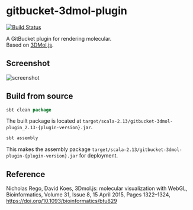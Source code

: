# gitbucket-3dmol-plugin

[![Build Status](https://travis-ci.org/onukura/gitbucket-3dmol-plugin.svg?branch=master)](https://travis-ci.org/onukura/gitbucket-3dmol-plugin)

A GitBucket plugin for rendering molecular.  
Based on [3DMol.js](https://3dmol.csb.pitt.edu/index.html).

## Screenshot

![screenshot](https://github.com/onukura/gitbucket-3dmol-plugin/blob/assets/screenshot.gif?raw=true)

## Build from source

```sbt
sbt clean package
```

The built package is located at
`target/scala-2.13/gitbucket-3dmol-plugin_2.13-{plugin-version}.jar`.

```sbt
sbt assembly
```

This makes the assembly package
`target/scala-2.13/gitbucket-3dmol-plugin-{plugin-version}.jar`
for deployment.

## Reference

Nicholas Rego, David Koes, 3Dmol.js: molecular visualization with WebGL, Bioinformatics, Volume 31, Issue 8, 15 April 2015, Pages 1322–1324, https://doi.org/10.1093/bioinformatics/btu829